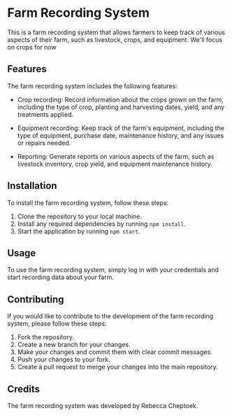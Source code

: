 # Farm Recording System

This is a farm recording system that allows farmers to keep track of various aspects of their farm, such as livestock, crops, and equipment.
We'll focus on crops for now

## Features

The farm recording system includes the following features:

- Crop recording: Record information about the crops grown on the farm, including the type of crop, planting and harvesting dates, yield, and any treatments applied.

- Equipment recording: Keep track of the farm's equipment, including the type of equipment, purchase date, maintenance history, and any issues or repairs needed.

- Reporting: Generate reports on various aspects of the farm, such as livestock inventory, crop yield, and equipment maintenance history.

## Installation

To install the farm recording system, follow these steps:

1. Clone the repository to your local machine.
2. Install any required dependencies by running `npm install`.
3. Start the application by running `npm start`.

## Usage

To use the farm recording system, simply log in with your credentials and start recording data about your farm.

## Contributing

If you would like to contribute to the development of the farm recording system, please follow these steps:

1. Fork the repository.
2. Create a new branch for your changes.
3. Make your changes and commit them with clear commit messages.
4. Push your changes to your fork.
5. Create a pull request to merge your changes into the main repository.

## Credits

The farm recording system was developed by Rebecca Cheptoek.
